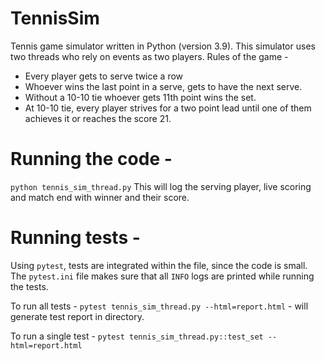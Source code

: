 # TennisSim
Tennis game simulator written in Python (version 3.9).
This simulator uses two threads who rely on events as two players.
Rules of the game - 
- Every player gets to serve twice a row
- Whoever wins the last point in a serve, gets to have the next serve.
- Without a 10-10 tie whoever gets 11th point wins the set.
- At 10-10 tie, every player strives for a two point lead until one of them achieves it or reaches the score 21.

# Running the code - 
`python tennis_sim_thread.py`
This will log the serving player, live scoring and match end with winner and their score.

# Running tests - 
Using `pytest`, tests are integrated within the file, since the code is small.
The `pytest.ini` file makes sure that all `INFO` logs are printed while running the tests.

To run all tests - `pytest tennis_sim_thread.py --html=report.html` - will generate test report in directory.

To run a single test - `pytest tennis_sim_thread.py::test_set --html=report.html`
